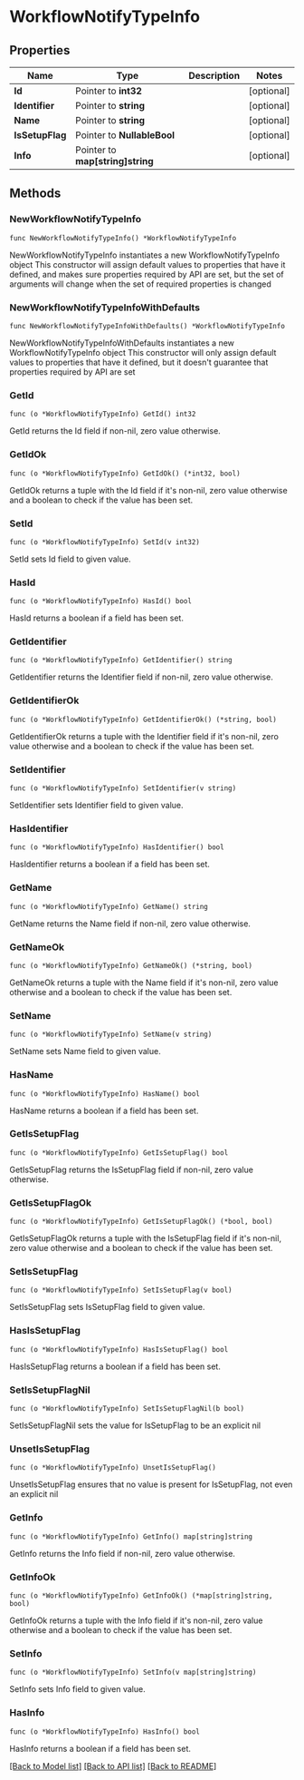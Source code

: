 # WorkflowNotifyTypeInfo

## Properties

Name | Type | Description | Notes
------------ | ------------- | ------------- | -------------
**Id** | Pointer to **int32** |  | [optional] 
**Identifier** | Pointer to **string** |  | [optional] 
**Name** | Pointer to **string** |  | [optional] 
**IsSetupFlag** | Pointer to **NullableBool** |  | [optional] 
**Info** | Pointer to **map[string]string** |  | [optional] 

## Methods

### NewWorkflowNotifyTypeInfo

`func NewWorkflowNotifyTypeInfo() *WorkflowNotifyTypeInfo`

NewWorkflowNotifyTypeInfo instantiates a new WorkflowNotifyTypeInfo object
This constructor will assign default values to properties that have it defined,
and makes sure properties required by API are set, but the set of arguments
will change when the set of required properties is changed

### NewWorkflowNotifyTypeInfoWithDefaults

`func NewWorkflowNotifyTypeInfoWithDefaults() *WorkflowNotifyTypeInfo`

NewWorkflowNotifyTypeInfoWithDefaults instantiates a new WorkflowNotifyTypeInfo object
This constructor will only assign default values to properties that have it defined,
but it doesn't guarantee that properties required by API are set

### GetId

`func (o *WorkflowNotifyTypeInfo) GetId() int32`

GetId returns the Id field if non-nil, zero value otherwise.

### GetIdOk

`func (o *WorkflowNotifyTypeInfo) GetIdOk() (*int32, bool)`

GetIdOk returns a tuple with the Id field if it's non-nil, zero value otherwise
and a boolean to check if the value has been set.

### SetId

`func (o *WorkflowNotifyTypeInfo) SetId(v int32)`

SetId sets Id field to given value.

### HasId

`func (o *WorkflowNotifyTypeInfo) HasId() bool`

HasId returns a boolean if a field has been set.

### GetIdentifier

`func (o *WorkflowNotifyTypeInfo) GetIdentifier() string`

GetIdentifier returns the Identifier field if non-nil, zero value otherwise.

### GetIdentifierOk

`func (o *WorkflowNotifyTypeInfo) GetIdentifierOk() (*string, bool)`

GetIdentifierOk returns a tuple with the Identifier field if it's non-nil, zero value otherwise
and a boolean to check if the value has been set.

### SetIdentifier

`func (o *WorkflowNotifyTypeInfo) SetIdentifier(v string)`

SetIdentifier sets Identifier field to given value.

### HasIdentifier

`func (o *WorkflowNotifyTypeInfo) HasIdentifier() bool`

HasIdentifier returns a boolean if a field has been set.

### GetName

`func (o *WorkflowNotifyTypeInfo) GetName() string`

GetName returns the Name field if non-nil, zero value otherwise.

### GetNameOk

`func (o *WorkflowNotifyTypeInfo) GetNameOk() (*string, bool)`

GetNameOk returns a tuple with the Name field if it's non-nil, zero value otherwise
and a boolean to check if the value has been set.

### SetName

`func (o *WorkflowNotifyTypeInfo) SetName(v string)`

SetName sets Name field to given value.

### HasName

`func (o *WorkflowNotifyTypeInfo) HasName() bool`

HasName returns a boolean if a field has been set.

### GetIsSetupFlag

`func (o *WorkflowNotifyTypeInfo) GetIsSetupFlag() bool`

GetIsSetupFlag returns the IsSetupFlag field if non-nil, zero value otherwise.

### GetIsSetupFlagOk

`func (o *WorkflowNotifyTypeInfo) GetIsSetupFlagOk() (*bool, bool)`

GetIsSetupFlagOk returns a tuple with the IsSetupFlag field if it's non-nil, zero value otherwise
and a boolean to check if the value has been set.

### SetIsSetupFlag

`func (o *WorkflowNotifyTypeInfo) SetIsSetupFlag(v bool)`

SetIsSetupFlag sets IsSetupFlag field to given value.

### HasIsSetupFlag

`func (o *WorkflowNotifyTypeInfo) HasIsSetupFlag() bool`

HasIsSetupFlag returns a boolean if a field has been set.

### SetIsSetupFlagNil

`func (o *WorkflowNotifyTypeInfo) SetIsSetupFlagNil(b bool)`

 SetIsSetupFlagNil sets the value for IsSetupFlag to be an explicit nil

### UnsetIsSetupFlag
`func (o *WorkflowNotifyTypeInfo) UnsetIsSetupFlag()`

UnsetIsSetupFlag ensures that no value is present for IsSetupFlag, not even an explicit nil
### GetInfo

`func (o *WorkflowNotifyTypeInfo) GetInfo() map[string]string`

GetInfo returns the Info field if non-nil, zero value otherwise.

### GetInfoOk

`func (o *WorkflowNotifyTypeInfo) GetInfoOk() (*map[string]string, bool)`

GetInfoOk returns a tuple with the Info field if it's non-nil, zero value otherwise
and a boolean to check if the value has been set.

### SetInfo

`func (o *WorkflowNotifyTypeInfo) SetInfo(v map[string]string)`

SetInfo sets Info field to given value.

### HasInfo

`func (o *WorkflowNotifyTypeInfo) HasInfo() bool`

HasInfo returns a boolean if a field has been set.


[[Back to Model list]](../README.md#documentation-for-models) [[Back to API list]](../README.md#documentation-for-api-endpoints) [[Back to README]](../README.md)


